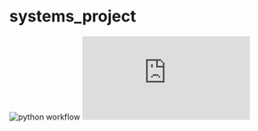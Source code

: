 # systems_project
![python workflow](https://github.com/1lyasm/systems_project/actions/workflows/python-app.yaml/badge.svg)
![python_test_coverage](https://github.com/1lyasm/systems_project/junit/test-results.xml)
